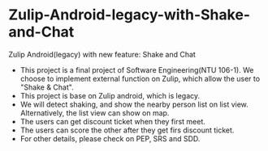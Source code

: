 # Zulip-Android-legacy-with-Shake-and-Chat
Zulip Android(legacy) with new feature: Shake and Chat

* This project is a final project of Software Engineering(NTU 106-1). We choose to implement external function on Zulip, which allow the user to "Shake & Chat".
* This project is base on Zulip android, which is legacy.
* We will detect shaking, and show the nearby person list on list view. Alternatively, the list view can show on map.
* The users can get discount ticket when they first meet.
* The users can score the other after they get firs discount ticket.
* For other details, please check on PEP, SRS and SDD.
